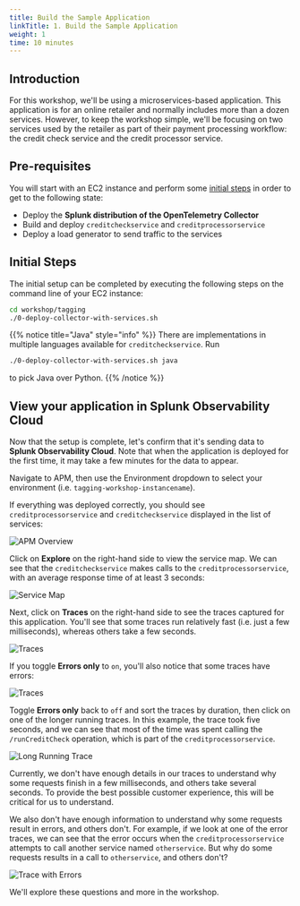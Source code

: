 ```yaml
---
title: Build the Sample Application
linkTitle: 1. Build the Sample Application
weight: 1
time: 10 minutes
---
```


## Introduction

For this workshop, we'll be using a microservices-based application. This application is for an online retailer and normally includes more than a dozen services.  However, to keep the workshop simple, we'll be focusing on two services used by the retailer as part of their payment processing workflow:  the credit check service and the credit processor service.

## Pre-requisites

You will start with an EC2 instance and perform some [initial steps](#initial-steps) in order to get to the following state:

* Deploy the **Splunk distribution of the OpenTelemetry Collector**
* Build and deploy `creditcheckservice` and `creditprocessorservice`
* Deploy a load generator to send traffic to the services

## Initial Steps

The initial setup can be completed by executing the following steps on the command line of your EC2 instance:

``` bash
cd workshop/tagging
./0-deploy-collector-with-services.sh
```

{{% notice title="Java" style="info" %}}
There are implementations in multiple languages available for `creditcheckservice`.
Run

```bash
./0-deploy-collector-with-services.sh java
```

to pick Java over Python.
{{% /notice %}}

## View your application in Splunk Observability Cloud

Now that the setup is complete, let's confirm that it's sending data to **Splunk Observability Cloud**.  Note that when the application is deployed for the first time, it may take a few minutes for the data to appear.

Navigate to APM, then use the Environment dropdown to select your environment (i.e. `tagging-workshop-instancename`).

If everything was deployed correctly, you should see `creditprocessorservice` and `creditcheckservice` displayed in the list of services:

![APM Overview](../images/apm_overview.png)

Click on **Explore** on the right-hand side to view the service map.  We can see that the `creditcheckservice` makes calls to the `creditprocessorservice`, with an average response time of at least 3 seconds:

![Service Map](../images/service_map.png)

Next, click on **Traces** on the right-hand side to see the traces captured for this application. You'll see that some traces run relatively fast (i.e. just a few milliseconds), whereas others take a few seconds.

![Traces](../images/traces.png)

If you toggle **Errors only** to `on`, you'll also notice that some traces have errors:

![Traces](../images/traces_with_errors.png)

Toggle **Errors only** back to `off` and sort the traces by duration, then click on one of the longer running traces. In this example, the trace took five seconds, and we can see that most of the time was spent calling the `/runCreditCheck` operation, which is part of the `creditprocessorservice`.

![Long Running Trace](../images/long_running_trace.png)

Currently, we don't have enough details in our traces to understand why some requests finish in a few milliseconds, and others take several seconds. To provide the best possible customer experience, this will be critical for us to understand.

We also don't have enough information to understand why some requests result in errors, and others don't. For example, if we look at one of the error traces, we can see that the error occurs when the `creditprocessorservice` attempts to call another service named `otherservice`.  But why do some requests results in a call to `otherservice`, and others don't?

![Trace with Errors](../images/error_trace.png)

We'll explore these questions and more in the workshop.

